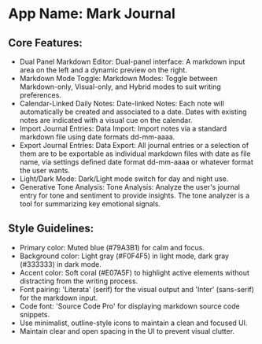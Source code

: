 # **App Name**: Mark Journal

## Core Features:

- Dual Panel Markdown Editor: Dual-panel interface: A markdown input area on the left and a dynamic preview on the right.
- Markdown Mode Toggle: Markdown Modes: Toggle between Markdown-only, Visual-only, and Hybrid modes to suit writing preferences.
- Calendar-Linked Daily Notes: Date-linked Notes: Each note will automatically be created and associated to a date. Dates with existing notes are indicated with a visual cue on the calendar.
- Import Journal Entries: Data Import: Import notes via a standard markdown file using date formats dd-mm-aaaa.
- Export Journal Entries: Data Export: All journal entries or a selection of them are to be exportable as individual markdown files with date as file name, via settings defined date format dd-mm-aaaa or whatever format the user wants.
- Light/Dark Mode: Dark/Light mode switch for day and night use.
- Generative Tone Analysis: Tone Analysis: Analyze the user's journal entry for tone and sentiment to provide insights. The tone analyzer is a tool for summarizing key emotional signals.

## Style Guidelines:

- Primary color: Muted blue (#79A3B1) for calm and focus.
- Background color: Light gray (#F0F4F5) in light mode, dark gray (#333333) in dark mode.
- Accent color: Soft coral (#E07A5F) to highlight active elements without distracting from the writing process.
- Font pairing: 'Literata' (serif) for the visual output and 'Inter' (sans-serif) for the markdown input.
- Code font: 'Source Code Pro' for displaying markdown source code snippets.
- Use minimalist, outline-style icons to maintain a clean and focused UI.
- Maintain clear and open spacing in the UI to prevent visual clutter.